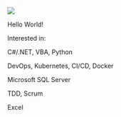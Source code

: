 <img src='https://www.codewars.com/users/n.lbntz/badges/large'></img>

Hello World!

Interested in:
 
C#/.NET, VBA, Python

DevOps, Kubernetes, CI/CD, Docker

Microsoft SQL Server

TDD, Scrum

Excel

<!---
nlbntz/nlbntz is a ✨ special ✨ repository because its `README.md` (this file) appears on your GitHub profile.
You can click the Preview link to take a look at your changes.
--->
